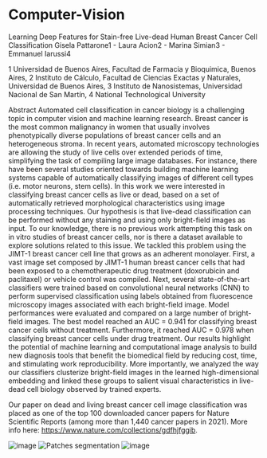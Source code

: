 # Computer-Vision

Learning Deep Features for Stain-free Live-dead Human Breast Cancer Cell Classification
Gisela Pattarone1 - Laura Acion2 - Marina Simian3 - Emmanuel Iarussi4

1 Universidad de Buenos Aires, Facultad de Farmacia y Bioquimica, Buenos Aires,
2 Instituto de Cálculo, Facultad de Ciencias Exactas y Naturales, Universidad de Buenos Aires,
3 Instituto de Nanosistemas, Universidad Nacional de San Martín,
4 National Technological University

Abstract
Automated cell classification in cancer biology is a challenging topic in computer vision and machine learning research. Breast cancer is the most common malignancy in women that usually involves phenotypically diverse populations of breast cancer cells and an heterogeneous stroma. In recent years, automated microscopy technologies are allowing the study of live cells over extended periods of time, simplifying the task of compiling large image databases. For instance, there have been several studies oriented towards building machine learning systems capable of automatically classifying images of different cell types (i.e. motor neurons, stem cells). In this work we were interested in classifying breast cancer cells as live or dead, based on a set of automatically retrieved morphological characteristics using image processing techniques. Our hypothesis is that live-dead classification can be performed without any staining and using only bright-field images as input. To our knowledge, there is no previous work attempting this task on in vitro studies of breast cancer cells, nor is there a dataset available to explore solutions related to this issue. We tackled this problem using the JIMT-1 breast cancer cell line that grows as an adherent monolayer. First, a vast image set composed by JIMT-1 human breast cancer cells that had been exposed to a chemotherapeutic drug treatment (doxorubicin and paclitaxel) or vehicle control was compiled. Next, several state-of-the-art classifiers were trained based on convolutional neural networks (CNN) to perform supervised classification using labels obtained from fluorescence microscopy images associated with each bright-field image. Model performances were evaluated and compared on a large number of bright-field images. The best model reached an AUC = 0.941 for classifying breast cancer cells without treatment. Furthermore, it reached AUC = 0.978 when classifying breast cancer cells under drug treatment. Our results highlight the potential of machine learning and computational image analysis to build new diagnosis tools that benefit the biomedical field by reducing cost, time, and stimulating work reproducibility. More importantly, we analyzed the way our classifiers clusterize bright-field images in the learned high-dimensional embedding and linked these groups to salient visual characteristics in live-dead cell biology observed by trained experts.


Our paper on dead and living breast cancer cell image classification was placed as one of the top 100 downloaded cancer papers for Nature Scientific Reports (among more than 1,440 cancer papers in 2021). More info here: https://www.nature.com/collections/gdfhjfggib.

![image](https://user-images.githubusercontent.com/91725761/163794416-6b2592f5-817d-4b33-8122-ef2db6b531ed.png)
![Patches segmentation](https://user-images.githubusercontent.com/91725761/163794193-8cb07bac-561d-46f3-b5e3-37f188d0c741.jpg)
![image](https://user-images.githubusercontent.com/91725761/163794383-653fb0d8-33d3-487f-b789-c07255b0838c.png)
